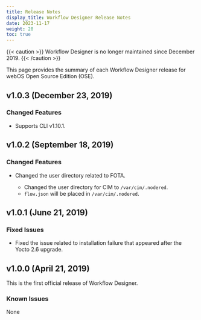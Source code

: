 ```yaml
---
title: Release Notes
display_title: Workflow Designer Release Notes
date: 2023-11-17
weight: 20
toc: true
---
```


{{< caution >}}
Workflow Designer is no longer maintained since December 2019.
{{< /caution >}}

This page provides the summary of each Workflow Designer release for webOS Open Source Edition (OSE).

## v1.0.3 (December 23, 2019)

### Changed Features

* Supports CLI v1.10.1.

## v1.0.2 (September 18, 2019)

### Changed Features

* Changed the user directory related to FOTA.

  * Changed the user directory for CIM to `/var/cim/.nodered`.
  * `flow.json` will be placed in `/var/cim/.nodered`.

## v1.0.1 (June 21, 2019)

### Fixed Issues

* Fixed the issue related to installation failure that appeared after the Yocto 2.6 upgrade.

## v1.0.0 (April 21, 2019)

This is the first official release of Workflow Designer.

### Known Issues

None
